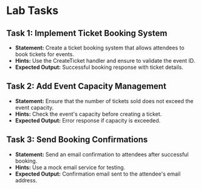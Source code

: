 # Lab Tasks

## Task 1: Implement Ticket Booking System
- **Statement:** Create a ticket booking system that allows attendees to book tickets for events.
- **Hints:** Use the CreateTicket handler and ensure to validate the event ID.
- **Expected Output:** Successful booking response with ticket details.

## Task 2: Add Event Capacity Management
- **Statement:** Ensure that the number of tickets sold does not exceed the event capacity.
- **Hints:** Check the event's capacity before creating a ticket.
- **Expected Output:** Error response if capacity is exceeded.

## Task 3: Send Booking Confirmations
- **Statement:** Send an email confirmation to attendees after successful booking.
- **Hints:** Use a mock email service for testing.
- **Expected Output:** Confirmation email sent to the attendee's email address.